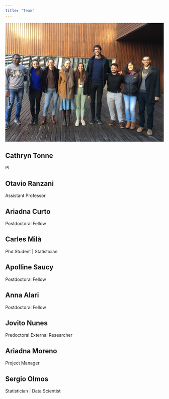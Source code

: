 ```yaml
---
title: "Team"
---
```


![](group-photo.JPG)

## Cathryn Tonne

PI

## Otavio Ranzani

Assistant Professor

## Ariadna Curto

Postdoctoral Fellow

## Carles Milà

Phd Student | Statistician

## Apolline Saucy

Postdoctoral Fellow

## Anna Alari

Postdoctoral Fellow

## Jovito Nunes

Predoctoral External Researcher

## Ariadna Moreno

Project Manager

## Sergio Olmos

Statistician | Data Scientist
